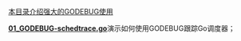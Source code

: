 [本目录介绍强大的GODEBUG使用](https://github.com/meetbetter/learn-golang/tree/master/02_advance/08_GODEBUG)

[**01_GODEBUG-schedtrace.go**](https://github.com/meetbetter/learn-golang/blob/master/02_advance/08_GODEBUG/01_GODEBUG-schedtrace.go)演示如何使用GODEBUG跟踪Go调度器；

